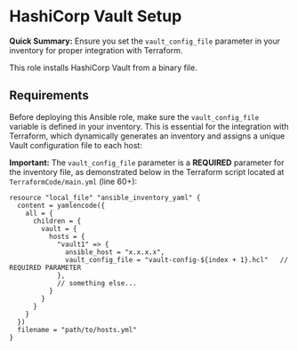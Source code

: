 # HashiCorp Vault Setup

**Quick Summary:** Ensure you set the `vault_config_file` parameter in your inventory for proper integration with Terraform.

This role installs HashiCorp Vault from a binary file.

## Requirements

Before deploying this Ansible role, make sure the `vault_config_file` variable is defined in your inventory. This is essential for the integration with Terraform, which dynamically generates an inventory and assigns a unique Vault configuration file to each host:

**Important:**
The `vault_config_file` parameter is a **REQUIRED** parameter for the inventory file, as demonstrated below in the Terraform script located at `TerraformCode/main.yml` (line 60+):

```hcl
resource "local_file" "ansible_inventory_yaml" {
  content = yamlencode({
    all = {
      children = {
        vault = {
          hosts = {
            "vault1" => {
              ansible_host = "x.x.x.x",
              vault_config_file = "vault-config-${index + 1}.hcl"   // REQUIRED PARAMETER
            },
            // something else...
          }
        }
      }
    }
  })
  filename = "path/to/hosts.yml"
}
